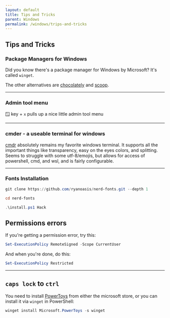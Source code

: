 ```yaml
---
layout: default
title: Tips and Tricks
parent: Windows
permalink: /windows/trips-and-tricks
---
```


## Tips and Tricks

### Package Managers for Windows

Did you know there's a package manager for Windows by Microsoft? It's called `winget`.

The other alternatives are [chocolately](https://chocolatey.org/install) and [scoop](https://scoop.sh/).

---
### Admin tool menu

🪟 key + `x` pulls up a nice little admin tool menu

---
### cmder - a useable terminal for windows
[cmdr](https://cmder.net/) absolutely remains my favorite windows terminal. It supports all the important things like transparency, easy on the eyes colors, and splitting. Seems to struggle with some utf-8/emojis, but allows for access of powershell, cmd, and wsl, and is fairly configurable.

---
### Fonts Installation

```powershell
git clone https://github.com/ryanoasis/nerd-fonts.git --depth 1

cd nerd-fonts

.\install.ps1 Hack
```

## Permissions errors
If you're getting a permission error, try this:
```powershell
Set-ExecutionPolicy RemoteSigned -Scope CurrentUser
```
And when you're done, do this:
```powershell
Set-ExecutionPolicy Restricted
```

---
## `caps lock` to `ctrl`
You need to install [PowerToys](https://github.com/microsoft/PowerToys) from either the microsoft store, or you can install it via `winget` in PowerShell:

```powershell
winget install Microsoft.PowerToys -s winget
```

